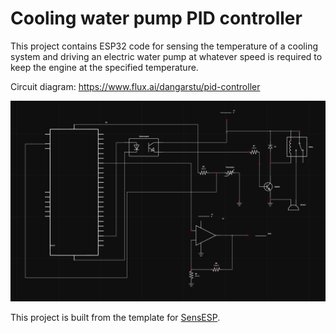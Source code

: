 # Cooling water pump PID controller

This project contains ESP32 code for sensing the temperature of a cooling system and driving an electric water pump at whatever speed is required to keep the engine at the specified temperature.

Circuit diagram: https://www.flux.ai/dangarstu/pid-controller

![Circuit diagram](https://github.com/dangarstu/OutboardPID/blob/main/images/Circuit.png?raw=true)


This project is built from the template for [SensESP](https://github.com/SignalK/SensESP/).

